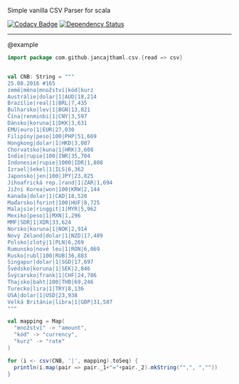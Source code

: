 Simple vanilla CSV Parser for scala

[![Codacy Badge](https://api.codacy.com/project/badge/Grade/c711a63d74874043a6ed087bce5ba19e)](https://www.codacy.com/app/jan-cajthaml/csv?utm_source=github.com&amp;utm_medium=referral&amp;utm_content=jancajthaml-scala/csv&amp;utm_campaign=Badge_Grade) [![Dependency Status](https://www.versioneye.com/user/projects/57dc1588037c2000475cc4dc/badge.svg?style=flat-square)](https://www.versioneye.com/user/projects/57dc1588037c2000475cc4dc)

---

@example

```scala
import package com.github.jancajthaml.csv.{read => csv}
```

```scala

val CNB: String = """
25.08.2016 #165
země|měna|množství|kód|kurz
Austrálie|dolar|1|AUD|18,214
Brazílie|real|1|BRL|7,435
Bulharsko|lev|1|BGN|13,821
Čína|renminbi|1|CNY|3,597
Dánsko|koruna|1|DKK|3,631
EMU|euro|1|EUR|27,030
Filipíny|peso|100|PHP|51,669
Hongkong|dolar|1|HKD|3,087
Chorvatsko|kuna|1|HRK|3,608
Indie|rupie|100|INR|35,704
Indonesie|rupie|1000|IDR|1,808
Izrael|šekel|1|ILS|6,362
Japonsko|jen|100|JPY|23,825
Jihoafrická rep.|rand|1|ZAR|1,694
Jižní Korea|won|100|KRW|2,144
Kanada|dolar|1|CAD|18,520
Maďarsko|forint|100|HUF|8,725
Malajsie|ringgit|1|MYR|5,962
Mexiko|peso|1|MXN|1,296
MMF|SDR|1|XDR|33,624
Norsko|koruna|1|NOK|2,914
Nový Zéland|dolar|1|NZD|17,489
Polsko|zlotý|1|PLN|6,269
Rumunsko|nové leu|1|RON|6,069
Rusko|rubl|100|RUB|36,883
Singapur|dolar|1|SGD|17,697
Švédsko|koruna|1|SEK|2,846
Švýcarsko|frank|1|CHF|24,786
Thajsko|baht|100|THB|69,246
Turecko|lira|1|TRY|8,136
USA|dolar|1|USD|23,938
Velká Británie|libra|1|GBP|31,587
"""

val mapping = Map(
  "množství" -> "amount",
  "kód" -> "currency",
  "kurz" -> "rate"
)

for (i <- csv(CNB, '|', mapping).toSeq) {
  println(i.map(pair => pair._1+"="+pair._2).mkString("",", ",""))
}

```
